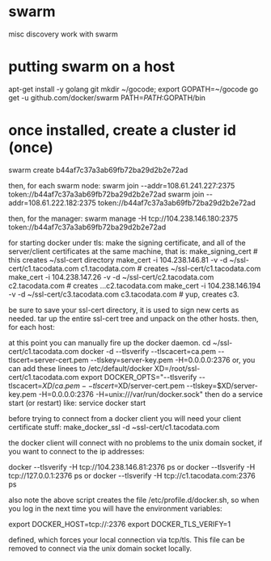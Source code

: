# swarm
misc discovery work with swarm

# putting swarm on a host
apt-get install -y golang git
mkdir ~/gocode; export GOPATH=~/gocode
go get -u github.com/docker/swarm
PATH=$PATH:$GOPATH/bin
# once installed, create a cluster id (once)
swarm create
b44af7c37a3ab69fb72ba29d2b2e72ad

then, for each swarm node:
swarm join --addr=108.61.241.227:2375 token://b44af7c37a3ab69fb72ba29d2b2e72ad
swarm join --addr=108.61.222.182:2375 token://b44af7c37a3ab69fb72ba29d2b2e72ad

then, for the manager:
swarm manage -H tcp://104.238.146.180:2375 token://b44af7c37a3ab69fb72ba29d2b2e72ad

for starting docker under tls:
make the signing certificate, and all of the server/client certificates at
the same machine, that is:
make_signing_cert # this creates ~/ssl-cert directory
make_cert -i 104.238.146.81 -v -d ~/ssl-cert/c1.tacodata.com c1.tacodata.com # creates ~/ssl-cert/c1.tacodata.com
make_cert -i 104.238.147.26 -v -d ~/ssl-cert/c2.tacodata.com c2.tacodata.com # creates ...c2.tacodata.com
make_cert -i 104.238.146.194 -v -d ~/ssl-cert/c3.tacodata.com c3.tacodata.com # yup, creates c3.

be sure to save your ssl-cert directory, it is used to sign new certs as needed.
tar up the entire ssl-cert tree and unpack on the other hosts. then, for each host:

at this point you can manually fire up the docker daemon.
cd ~/ssl-cert/c1.tacodata.com
docker -d --tlsverify --tlscacert=ca.pem --tlscert=server-cert.pem --tlskey=server-key.pem   -H=0.0.0.0:2376
or, you can add these linees to /etc/default/docker
XD=/root/ssl-cert/c1.tacodata.com
export DOCKER_OPTS="--tlsverify --tlscacert=$XD/ca.pem --tlscert=$XD/server-cert.pem --tlskey=$XD/server-key.pem   -H=0.0.0.0:2376 -H=unix:///var/run/docker.sock"
then do a service start (or restart) like:
service docker start

before trying to connect from a docker client you will need your client certificate stuff:
make_docker_ssl -d ~ssl-cert/c1.tacodata.com

the docker client will connect with no problems to the unix domain socket, if you want to connect
to the ip addresses:

docker --tlsverify -H tcp://104.238.146.81:2376 ps
or
docker --tlsverify -H tcp://127.0.0.1:2376 ps
or
docker --tlsverify -H tcp://c1.tacodata.com:2376 ps

also note the above script creates the file /etc/profile.d/docker.sh, so when you
log in the next time you will have the environment variables:

export DOCKER_HOST=tcp://:2376
export DOCKER_TLS_VERIFY=1

defined, which forces your local connection via tcp/tls.
This file can be removed to connect via the unix domain socket locally.
